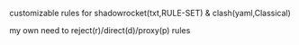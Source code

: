 customizable rules for shadowrocket(txt,RULE-SET) & clash(yaml,Classical)

my own need to reject(r)/direct(d)/proxy(p) rules
